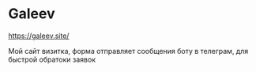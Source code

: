 # Galeev

https://galeev.site/

Мой сайт визитка, форма отправляет сообщения боту в телеграм, для быстрой обратоки заявок
